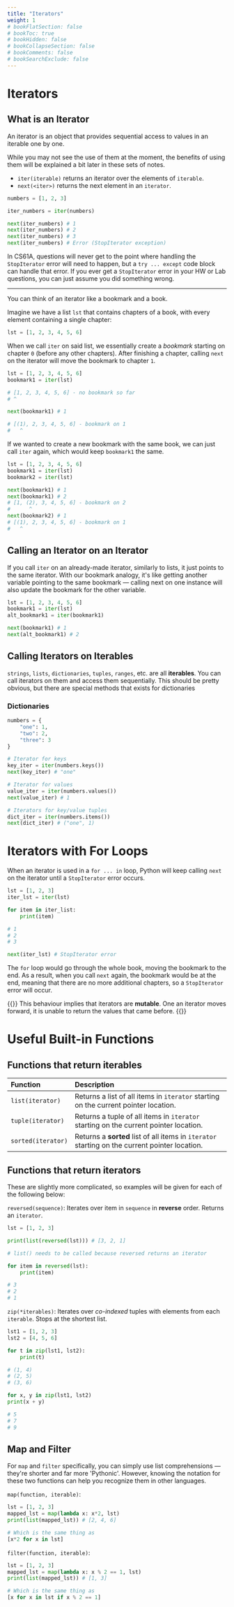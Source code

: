 ```yaml
---
title: "Iterators"
weight: 1
# bookFlatSection: false
# bookToc: true
# bookHidden: false
# bookCollapseSection: false
# bookComments: false
# bookSearchExclude: false
---
```


# Iterators

## What is an Iterator

An iterator is an object that provides sequential access to values in an iterable one by one.

While you may not see the use of them at the moment, the benefits of using them will be explained a bit later in these sets of notes.

- `iter(iterable)` returns an iterator over the elements of `iterable`.
- `next(<iter>)` returns the next element in an `iterator`.

```python
numbers = [1, 2, 3]

iter_numbers = iter(numbers)

next(iter_numbers) # 1
next(iter_numbers) # 2
next(iter_numbers) # 3
next(iter_numbers) # Error (StopIterator exception)
```

In CS61A, questions will never get to the point where handling the `StopIterator` error will need to happen, but a `try ... except` code block can handle that error. If you ever get a `StopIterator` error in your HW or Lab questions, you can just assume you did something wrong.

---

You can think of an iterator like a bookmark and a book.

Imagine we have a list `lst` that contains chapters of a book, with every element containing a single chapter:

```python
lst = [1, 2, 3, 4, 5, 6]
```

When we call `iter` on said list, we essentially create a *bookmark* starting on chapter `0` (before any other chapters). After finishing a chapter, calling `next` on the iterator will move the bookmark to chapter `1`.

```python
lst = [1, 2, 3, 4, 5, 6]
bookmark1 = iter(lst)

# [1, 2, 3, 4, 5, 6] - no bookmark so far
# ^

next(bookmark1) # 1

# [(1), 2, 3, 4, 5, 6] - bookmark on 1
#   ^
```

If we wanted to create a new bookmark with the same book, we can just call `iter` again, which would keep `bookmark1` the same.

```python
lst = [1, 2, 3, 4, 5, 6]
bookmark1 = iter(lst)
bookmark2 = iter(lst)

next(bookmark1) # 1
next(bookmark1) # 2
# [1, (2), 3, 4, 5, 6] - bookmark on 2
#      ^
next(bookmark2) # 1
# [(1), 2, 3, 4, 5, 6] - bookmark on 1
#   ^
```

## Calling an Iterator on an Iterator

If you call `iter` on an already-made iterator, similarly to lists, it just points to the same iterator. With our bookmark analogy, it's like getting another variable pointing to the same bookmark — calling next on one instance will also update the bookmark for the other variable.

```python
lst = [1, 2, 3, 4, 5, 6]
bookmark1 = iter(lst)
alt_bookmark1 = iter(bookmark1)

next(bookmark1) # 1
next(alt_bookmark1) # 2
```

## Calling Iterators on Iterables

`strings`, `lists`, `dictionaries`, `tuples`, `ranges`, etc. are all **iterables**. You can call iterators on them and access them sequentially. This should be pretty obvious, but there are special methods that exists for dictionaries

### Dictionaries

```python
numbers = {
    "one": 1,
    "two": 2,
    "three": 3
}

# Iterator for keys
key_iter = iter(numbers.keys())
next(key_iter) # "one"

# Iterator for values
value_iter = iter(numbers.values())
next(value_iter) # 1

# Iterators for key/value tuples
dict_iter = iter(numbers.items())
next(dict_iter) # ("one", 1)
```

# Iterators with For Loops

When an iterator is used in a `for ... in` loop, Python will keep calling `next` on the iterator until a `StopIterator` error occurs.

```python
lst = [1, 2, 3]
iter_lst = iter(lst)

for item in iter_list:
    print(item)

# 1
# 2
# 3

next(iter_lst) # StopIterator error
```

The `for` loop would go through the whole book, moving the bookmark to the end. As a result, when you call `next` again, the bookmark would be at the end, meaning that there are no more additional chapters, so a `StopIterator` error will occur.

{{<hint info>}}
This behaviour implies that iterators are **mutable**. One an iterator moves forward, it is unable to return the values that came before.
{{</hint>}}

# Useful Built-in Functions

## Functions that return iterables

Function|Description
:--|:--
`list(iterator)`|Returns a list of all items in `iterator` starting on the current pointer location.
`tuple(iterator)`|Returns a tuple of all items in `iterator` starting on the current pointer location.
`sorted(iterator)`|Returns a **sorted** list of all items in `iterator` starting on the current pointer location.

## Functions that return iterators

These are slightly more complicated, so examples will be given for each of the following below:

`reversed(sequence)`: Iterates over item in `sequence` in **reverse** order. Returns an `iterator`.

```python
lst = [1, 2, 3]

print(list(reversed(lst))) # [3, 2, 1]

# list() needs to be called because reversed returns an iterator

for item in reversed(lst):
    print(item)

# 3
# 2
# 1
```

`zip(*iterables)`: Iterates over *co-indexed* tuples with elements from each `iterable`. Stops at the shortest list.

```python
lst1 = [1, 2, 3]
lst2 = [4, 5, 6]

for t in zip(lst1, lst2):
    print(t)

# (1, 4)
# (2, 5)
# (3, 6)

for x, y in zip(lst1, lst2)
print(x + y)

# 5
# 7
# 9
```

## Map and Filter

For `map` and `filter` specifically, you can simply use list comprehensions — they're shorter and far more 'Pythonic'. However, knowing the notation for these two functions can help you recognize them in other languages.

`map(function, iterable)`: 

```python
lst = [1, 2, 3]
mapped_lst = map(lambda x: x*2, lst)
print(list(mapped_lst)) # [2, 4, 6]

# Which is the same thing as
[x*2 for x in lst]
```

`filter(function, iterable)`:

```python
lst = [1, 2, 3]
mapped_lst = map(lambda x: x % 2 == 1, lst)
print(list(mapped_lst)) # [1, 3]

# Which is the same thing as
[x for x in lst if x % 2 == 1]
```